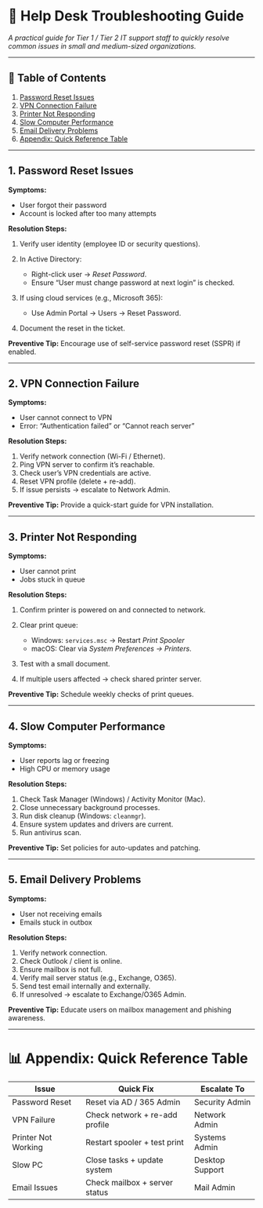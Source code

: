 # 📘 Help Desk Troubleshooting Guide

*A practical guide for Tier 1 / Tier 2 IT support staff to quickly resolve common issues in small and medium-sized organizations.*

---

## 📑 Table of Contents

1. [Password Reset Issues](#1-password-reset-issues)
2. [VPN Connection Failure](#2-vpn-connection-failure)
3. [Printer Not Responding](#3-printer-not-responding)
4. [Slow Computer Performance](#4-slow-computer-performance)
5. [Email Delivery Problems](#5-email-delivery-problems)
6. [Appendix: Quick Reference Table](#-appendix-quick-reference-table)

---

## 1. Password Reset Issues

**Symptoms:**

* User forgot their password
* Account is locked after too many attempts

**Resolution Steps:**

1. Verify user identity (employee ID or security questions).
2. In Active Directory:

   * Right-click user → *Reset Password*.
   * Ensure “User must change password at next login” is checked.
3. If using cloud services (e.g., Microsoft 365):

   * Use Admin Portal → Users → Reset Password.
4. Document the reset in the ticket.

**Preventive Tip:** Encourage use of self-service password reset (SSPR) if enabled.

---

## 2. VPN Connection Failure

**Symptoms:**

* User cannot connect to VPN
* Error: “Authentication failed” or “Cannot reach server”

**Resolution Steps:**

1. Verify network connection (Wi-Fi / Ethernet).
2. Ping VPN server to confirm it’s reachable.
3. Check user’s VPN credentials are active.
4. Reset VPN profile (delete + re-add).
5. If issue persists → escalate to Network Admin.

**Preventive Tip:** Provide a quick-start guide for VPN installation.

---

## 3. Printer Not Responding

**Symptoms:**

* User cannot print
* Jobs stuck in queue

**Resolution Steps:**

1. Confirm printer is powered on and connected to network.
2. Clear print queue:

   * Windows: `services.msc` → Restart *Print Spooler*
   * macOS: Clear via *System Preferences → Printers*.
3. Test with a small document.
4. If multiple users affected → check shared printer server.

**Preventive Tip:** Schedule weekly checks of print queues.

---

## 4. Slow Computer Performance

**Symptoms:**

* User reports lag or freezing
* High CPU or memory usage

**Resolution Steps:**

1. Check Task Manager (Windows) / Activity Monitor (Mac).
2. Close unnecessary background processes.
3. Run disk cleanup (Windows: `cleanmgr`).
4. Ensure system updates and drivers are current.
5. Run antivirus scan.

**Preventive Tip:** Set policies for auto-updates and patching.

---

## 5. Email Delivery Problems

**Symptoms:**

* User not receiving emails
* Emails stuck in outbox

**Resolution Steps:**

1. Verify network connection.
2. Check Outlook / client is online.
3. Ensure mailbox is not full.
4. Verify mail server status (e.g., Exchange, O365).
5. Send test email internally and externally.
6. If unresolved → escalate to Exchange/O365 Admin.

**Preventive Tip:** Educate users on mailbox management and phishing awareness.

---

# 📊 Appendix: Quick Reference Table

| Issue               | Quick Fix                      | Escalate To     |
| ------------------- | ------------------------------ | --------------- |
| Password Reset      | Reset via AD / 365 Admin       | Security Admin  |
| VPN Failure         | Check network + re-add profile | Network Admin   |
| Printer Not Working | Restart spooler + test print   | Systems Admin   |
| Slow PC             | Close tasks + update system    | Desktop Support |
| Email Issues        | Check mailbox + server status  | Mail Admin      |

